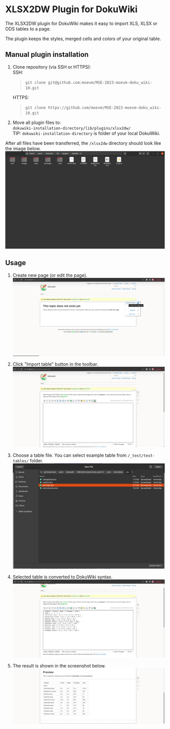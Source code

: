 # XLSX2DW Plugin for DokuWiki
The XLSX2DW plugin for DokuWiki makes it easy to import XLS, XLSX or ODS tables to a page.

The plugin keeps the styles, merged cells and colors of your original table.

## Manual plugin installation
1. Clone repository (via SSH or HTTPS):
    <br>SSH: 
    > `git clone git@github.com:moevm/MSE-2023-moevm-doku_wiki-10.git`

    HTTPS:
    > `git clone https://github.com/moevm/MSE-2023-moevm-doku_wiki-10.git`

2. Move all plugin files to:
    <br>`dokuwiki-installation-directory/lib/plugins/xlsx2dw/` 
    <br>TIP: `dokuwiki-installation-directory` is folder of your local DokuWiki.

After all files have been transferred, the `/xlsx2dw` directory should look like the image below.
   ![Alt text](./screenshots/plugin_directory.png?raw=true "/xlsx2dw folder")

## Usage
1. Create new page (or edit the page).
   ![Alt text](./screenshots/creating_page_section.png?raw=true "Create page")

2. Click "Import table" button in the toolbar.
   ![Alt text](./screenshots/using_button.jpg?raw=true "Import of tables")

3. Choose a table file. You can select example table from `/_test/test-tables/` folder.
   ![Alt text](./screenshots/selecting_tables.png?raw=true "Select a table")

4. Selected table is converted to DokuWiki syntax.
   ![Alt text](./screenshots/table_in_dokusyntax.png?raw=true "DokuWiki syntax")

5. The result is shown in the screenshot below.
![Alt text](./screenshots/preview_table.png?raw=true "Result")
